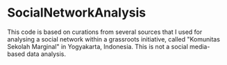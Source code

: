 # SocialNetworkAnalysis
This code is based on curations from several sources that I used for analysing a social network within a grassroots initiative, called "Komunitas Sekolah Marginal" in Yogyakarta, Indonesia. This is not a social media-based data analysis.
